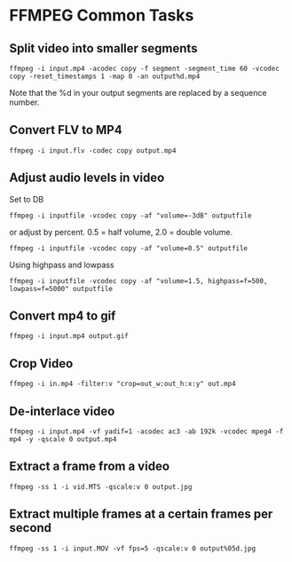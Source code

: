 # FFMPEG Common Tasks

## Split video into smaller segments

`ffmpeg -i input.mp4 -acodec copy -f segment -segment_time 60 -vcodec copy -reset_timestamps 1 -map 0 -an output%d.mp4`

Note that the %d in your output segments are replaced by a sequence number.

## Convert FLV to MP4

`ffmpeg -i input.flv -codec copy output.mp4`

## Adjust audio levels in video

Set to DB

`ffmpeg -i inputfile -vcodec copy -af "volume=-3dB" outputfile`

or adjust by percent. 0.5 = half volume, 2.0 = double volume.

`ffmpeg -i inputfile -vcodec copy -af "volume=0.5" outputfile`

Using highpass and lowpass

`ffmpeg -i inputfile -vcodec copy -af "volume=1.5, highpass=f=500, lowpass=f=5000" outputfile`

## Convert mp4 to gif

`ffmpeg -i input.mp4 output.gif`

## Crop Video

`ffmpeg -i in.mp4 -filter:v "crop=out_w:out_h:x:y" out.mp4`

## De-interlace video

`ffmpeg -i input.mp4 -vf yadif=1 -acodec ac3 -ab 192k -vcodec mpeg4 -f mp4 -y -qscale 0 output.mp4`

## Extract a frame from a video

`ffmpeg -ss 1 -i vid.MTS -qscale:v 0 output.jpg`

## Extract multiple frames at a certain frames per second

`ffmpeg -ss 1 -i input.MOV -vf fps=5 -qscale:v 0 output%05d.jpg`



